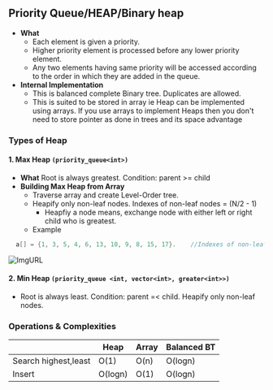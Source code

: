 ## Priority Queue/HEAP/Binary heap
- **What**
  - Each element is given a priority. 
  - Higher priority element is processed before any lower priority element. 
  - Any two elements having same priority will be accessed according to the order in which they are added in the queue.
- **Internal Implementation**
  - This is balanced complete Binary tree. Duplicates are allowed. 
  - This is suited to be stored in array ie Heap can be implemented using arrays. If you use arrays to implement Heaps then you don't need to store pointer as done in trees and its space advantage
  
### Types of Heap
#### 1. Max Heap `(priority_queue<int>)`
- **What** Root is always greatest. Condition: parent >= child
- **Building Max Heap from Array**
  - Traverse array and create Level-Order tree. 
  - Heapify only non-leaf nodes. Indexes of non-leaf nodes = (N/2 - 1)
    - Heapfiy a node means, exchange node with either left or right child who is greatest.
  - Example
```c++
  a[] = {1, 3, 5, 4, 6, 13, 10, 9, 8, 15, 17}.    //Indexes of non-leaf nodes = (N/2 - 1) = 4,6,5,3,1
```
![ImgURL](https://i.ibb.co/vxFKzqD/max-heap.png)

#### 2. Min Heap `(priority_queue <int, vector<int>, greater<int>>)`
- Root is always least. Condition: parent =< child. Heapify only non-leaf nodes.
  
### Operations & Complexities

| |Heap|Array|Balanced BT|
|---|---|---|---|
|Search highest,least|O(1)|O(n)|O(logn)|
|Insert|O(logn)|O(1)|O(logn)|
 
